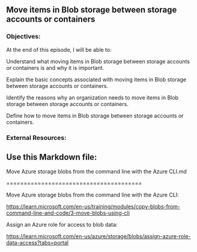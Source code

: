## Move items in Blob storage between storage accounts or containers


### Objectives:

At the end of this episode, I will be able to:

Understand what moving items in Blob storage between storage accounts or containers is and why it is important.

Explain the basic concepts associated with moving items in Blob storage between storage accounts or containers.

Identify the reasons why an organization needs to move items in Blob storage between storage accounts or containers.

Define how to move items in Blob storage between storage accounts or containers.

### External Resources:

## Use this Markdown file:

Move Azure storage blobs from the command line with the Azure CLI.md

=======================================

Move Azure storage blobs from the command line with the Azure CLI:

https://learn.microsoft.com/en-us/training/modules/copy-blobs-from-command-line-and-code/3-move-blobs-using-cli


Assign an Azure role for access to blob data:

https://learn.microsoft.com/en-us/azure/storage/blobs/assign-azure-role-data-access?tabs=portal
